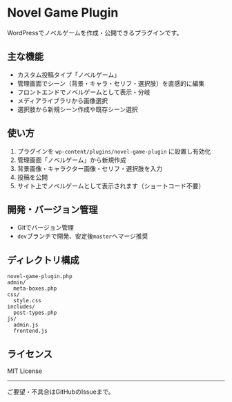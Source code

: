 # Novel Game Plugin

WordPressでノベルゲームを作成・公開できるプラグインです。

## 主な機能
- カスタム投稿タイプ「ノベルゲーム」
- 管理画面でシーン（背景・キャラ・セリフ・選択肢）を直感的に編集
- フロントエンドでノベルゲームとして表示・分岐
- メディアライブラリから画像選択
- 選択肢から新規シーン作成や既存シーン選択

## 使い方
1. プラグインを `wp-content/plugins/novel-game-plugin` に設置し有効化
2. 管理画面「ノベルゲーム」から新規作成
3. 背景画像・キャラクター画像・セリフ・選択肢を入力
4. 投稿を公開
5. サイト上でノベルゲームとして表示されます（ショートコード不要）

## 開発・バージョン管理
- Gitでバージョン管理
- `dev`ブランチで開発、安定後`master`へマージ推奨

## ディレクトリ構成
```
novel-game-plugin.php
admin/
  meta-boxes.php
css/
  style.css
includes/
  post-types.php
js/
  admin.js
  frontend.js
```

## ライセンス
MIT License

---
ご要望・不具合はGitHubのIssueまで。
